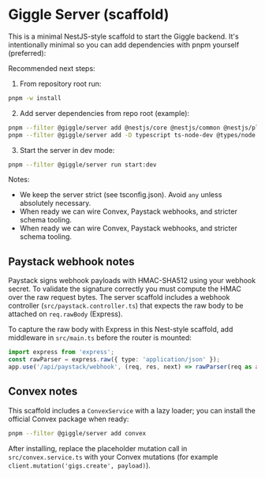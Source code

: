 # Giggle Server (scaffold)

This is a minimal NestJS-style scaffold to start the Giggle backend. It's intentionally minimal so you can add dependencies with pnpm yourself (preferred):

Recommended next steps:

1. From repository root run:

```bash
pnpm -w install
```

2. Add server dependencies from repo root (example):

```bash
pnpm --filter @giggle/server add @nestjs/core @nestjs/common @nestjs/platform-express reflect-metadata
pnpm --filter @giggle/server add -D typescript ts-node-dev @types/node
```

3. Start the server in dev mode:

```bash
pnpm --filter @giggle/server run start:dev
```

Notes:
- We keep the server strict (see tsconfig.json). Avoid `any` unless absolutely necessary.
- When ready we can wire Convex, Paystack webhooks, and stricter schema tooling.
 - When ready we can wire Convex, Paystack webhooks, and stricter schema tooling.

Paystack webhook notes
---------------------

Paystack signs webhook payloads with HMAC-SHA512 using your webhook secret. To validate
the signature correctly you must compute the HMAC over the raw request bytes. The server
scaffold includes a webhook controller (`src/paystack.controller.ts`) that expects the raw
body to be attached on `req.rawBody` (Express).

To capture the raw body with Express in this Nest-style scaffold, add middleware in
`src/main.ts` before the router is mounted:

```ts
import express from 'express';
const rawParser = express.raw({ type: 'application/json' });
app.use('/api/paystack/webhook', (req, res, next) => rawParser(req as any, res as any, next));
```

Convex notes
-----------

This scaffold includes a `ConvexService` with a lazy loader; you can install the official
Convex package when ready:

```bash
pnpm --filter @giggle/server add convex
```

After installing, replace the placeholder mutation call in `src/convex.service.ts` with
your Convex mutations (for example `client.mutation('gigs.create', payload)`).

